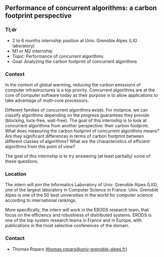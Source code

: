 ## Performance of concurrent algorithms: a carbon footprint perspective

### Tl;dr

* 2 to 6 months internship position at Univ. Grenoble Alpes (LIG laboratory)
* M1 or M2 internship
* Topic: Performance of concurrent algorithms
* Goal: Analyzing the carbon footprint of concurrent algorithms

### Context

In the context of global warming, reducing the carbon emissions of computer infrastructures is a top priority. Concurrent algorithms are at the core of computer software today as their purpose is to allow applications to take advantage of multi-core processors.

Different families of concurrent algorithms exists. For instance, we can classify algorithms depending on the progress guarantees they provide (blocking, lock-free, wait-free). The goal of this internship is to look at concurrent algorithms from another perspective: their carbon footprint. What does measuring the carbon footprint of concurrent algorithms means? Are they significant differences in terms of carbon footprint between different classes of algorithms? What are the characteristics of efficient algorithms from this point of view?

The goal of this internship is to try answering (at least partially) some of these questions.


### Location

The intern will join the Informatics Laboratory of Univ. Grenoble
Alpes (LIG), one of the largest laboratory in Computer Science in
France. Univ. Grenoble Alpes is one of the 50 best universities in the
world for computer science according to international rankings.

More specifically, the intern will work in the ERODS research team, that focus on the efficiency and robustness of distributed systems. ERODS is one of the top system research teams in France and in Europe, with publications in the most selective conferences of the domain.

### Contact

 - Thomas Ropars (<thomas.ropars@univ-grenoble-alpes.fr>)
